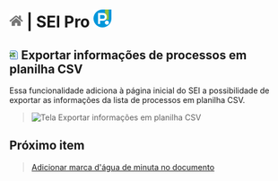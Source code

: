 # [![Home](../img/home.png)](../) |  SEI Pro ![Icone](../img/icon-32.png)

## ![SEI Pro Alinhar texto](../img/icon-listaprocessos.png) Exportar informações de processos em planilha CSV 

Essa funcionalidade adiciona à página inicial do SEI a possibilidade de exportar as informações da lista de processos em planilha CSV.

> ![Tela Exportar informações em planilha CSV](../img/tela-listaprocessos.gif) 

## Próximo item

> [Adicionar marca d'água de minuta no documento](../pages/MARCAMINUTA.md)
